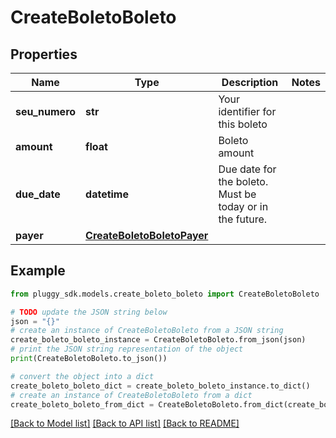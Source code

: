 # CreateBoletoBoleto


## Properties

Name | Type | Description | Notes
------------ | ------------- | ------------- | -------------
**seu_numero** | **str** | Your identifier for this boleto | 
**amount** | **float** | Boleto amount | 
**due_date** | **datetime** | Due date for the boleto. Must be today or in the future. | 
**payer** | [**CreateBoletoBoletoPayer**](CreateBoletoBoletoPayer.md) |  | 

## Example

```python
from pluggy_sdk.models.create_boleto_boleto import CreateBoletoBoleto

# TODO update the JSON string below
json = "{}"
# create an instance of CreateBoletoBoleto from a JSON string
create_boleto_boleto_instance = CreateBoletoBoleto.from_json(json)
# print the JSON string representation of the object
print(CreateBoletoBoleto.to_json())

# convert the object into a dict
create_boleto_boleto_dict = create_boleto_boleto_instance.to_dict()
# create an instance of CreateBoletoBoleto from a dict
create_boleto_boleto_from_dict = CreateBoletoBoleto.from_dict(create_boleto_boleto_dict)
```
[[Back to Model list]](../README.md#documentation-for-models) [[Back to API list]](../README.md#documentation-for-api-endpoints) [[Back to README]](../README.md)



